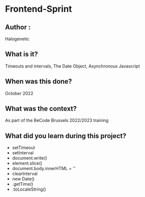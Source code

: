 # Frontend-Sprint

## Author :
Halogenetic

## What is it?
Timeouts and intervals, The Date Object, Asynchronous Javascript

## When was this done?
October 2022

## What was the context?
As part of the BeCode Brussels 2022/2023 training

## What did you learn during this project?
- setTimeout
- setInterval
- document.write()
- element.slice()
- document.body.innerHTML = ''
- clearInterval
- new Date()
- .getTime()
- .toLocaleString()


